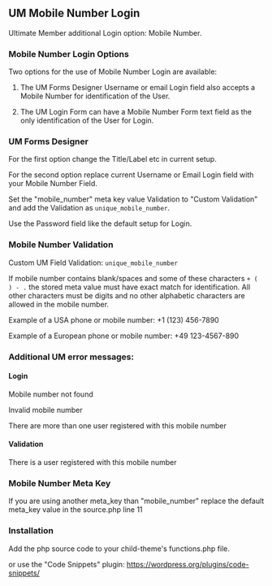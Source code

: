 ## UM Mobile Number Login
Ultimate Member additional Login option: Mobile Number.
### Mobile Number Login Options
Two options for the use of Mobile Number Login are available:

1. The UM Forms Designer Username or email Login field also accepts a Mobile Number for identification of the User.

2. The UM Login Form can have a Mobile Number Form text field as the only identification of the User for Login.
### UM Forms Designer
For the first option change the Title/Label etc in current setup.

For the second option replace current Username or Email Login field with your Mobile Number Field.

Set the "mobile_number" meta key value Validation to "Custom Validation" and add the Validation as <code>unique_mobile_number</code>.

Use the Password field like the default setup for Login.
### Mobile Number Validation
Custom UM Field Validation: <code>unique_mobile_number</code> 

If mobile number contains blank/spaces and some of these characters <code>+ ( ) - .</code>  the stored meta value must have exact match for identification. All other characters must be digits and no other alphabetic characters are allowed in the mobile number.

Example of a USA phone or mobile number:  +1 (123) 456-7890

Example of a European phone or mobile number: +49 123-4567-890
### Additional UM error messages:
#### Login
Mobile number not found

Invalid mobile number

There are more than one user registered with this mobile number
#### Validation
There is a user registered with this mobile number
### Mobile Number Meta Key
If you are using another meta_key than "mobile_number" replace the default meta_key value in the source.php line 11

### Installation
Add the php source code to your child-theme's functions.php file.

or use the "Code Snippets" plugin: https://wordpress.org/plugins/code-snippets/

